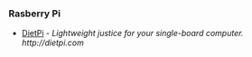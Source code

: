 ### Rasberry Pi

- [DietPi](https://github.com/Fourdee/DietPi) - _Lightweight justice for your single-board computer. http://dietpi.com_
